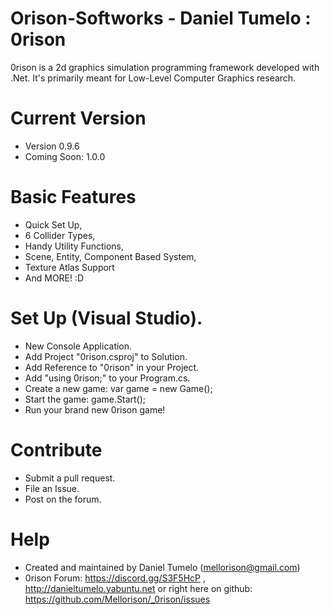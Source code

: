 # Orison-Softworks - Daniel Tumelo : 0rison 
0rison is a 2d graphics simulation programming framework developed with .Net. It's primarily meant for Low-Level Computer Graphics research.

# Current Version
- Version 0.9.6
- Coming Soon: 1.0.0

# Basic Features
- Quick Set Up,
- 6 Collider Types,
- Handy Utility Functions,
- Scene, Entity, Component Based System,
- Texture Atlas Support
- And MORE! :D

# Set Up (Visual Studio).
- New Console Application.
- Add Project "0rison.csproj" to Solution.
- Add Reference to "0rison" in your Project.
- Add "using 0rison;" to your Program.cs.
- Create a new game: var game = new Game();
- Start the game: game.Start();
- Run your brand new 0rison game!

# Contribute
- Submit a pull request.
- File an Issue.
- Post on the forum.

# Help
- Created and maintained by Daniel Tumelo (mellorison@gmail.com)
- 0rison Forum: https://discord.gg/S3F5HcP , http://danieltumelo.yabuntu.net or right here on github: https://github.com/Mellorison/_0rison/issues

